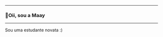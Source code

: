 ____________________________________________________
### 🌹Oii, sou a Maay 
----------------------------------------------------
Sou uma estudante novata :) 

